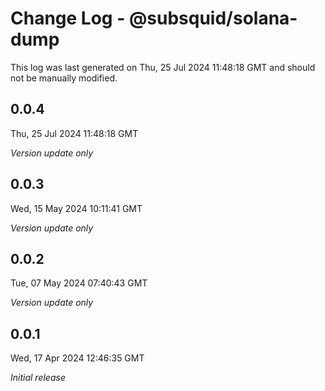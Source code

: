 # Change Log - @subsquid/solana-dump

This log was last generated on Thu, 25 Jul 2024 11:48:18 GMT and should not be manually modified.

## 0.0.4
Thu, 25 Jul 2024 11:48:18 GMT

_Version update only_

## 0.0.3
Wed, 15 May 2024 10:11:41 GMT

_Version update only_

## 0.0.2
Tue, 07 May 2024 07:40:43 GMT

_Version update only_

## 0.0.1
Wed, 17 Apr 2024 12:46:35 GMT

_Initial release_

